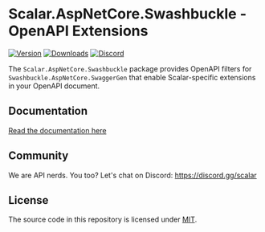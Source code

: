 # Scalar.AspNetCore.Swashbuckle - OpenAPI Extensions

[![Version](https://img.shields.io/nuget/v/Scalar.AspNetCore.Swashbuckle)](https://www.nuget.org/packages/Scalar.AspNetCore.Swashbuckle)
[![Downloads](https://img.shields.io/nuget/dt/Scalar.AspNetCore.Swashbuckle)](https://www.nuget.org/packages/Scalar.AspNetCore.Swashbuckle)
[![Discord](https://img.shields.io/discord/1135330207960678410?style=flat&color=5865F2)](https://discord.gg/scalar)

The `Scalar.AspNetCore.Swashbuckle` package provides OpenAPI filters for `Swashbuckle.AspNetCore.SwaggerGen` that enable Scalar-specific extensions in your OpenAPI document.

## Documentation

[Read the documentation here](https://guides.scalar.com/scalar/scalar-api-references/integrations/net-aspnet-core/openapi-extensions)

## Community

We are API nerds. You too? Let's chat on Discord: <https://discord.gg/scalar>

## License

The source code in this repository is licensed under [MIT](https://github.com/scalar/scalar/blob/main/LICENSE).
